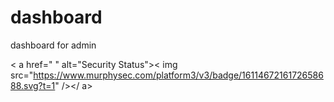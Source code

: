 # dashboard
dashboard for admin



< a href=" " alt="Security Status">< img src="https://www.murphysec.com/platform3/v3/badge/1611467216172658688.svg?t=1" /></ a>
